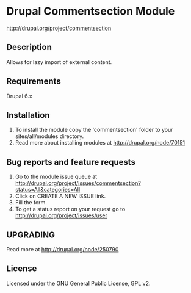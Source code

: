 Drupal Commentsection Module
========================================
http://drupal.org/project/commentsection


## Description
Allows for lazy import of external content.

## Requirements
Drupal 6.x

## Installation
1. To install the module copy the 'commentsection' folder to your sites/all/modules directory.
2. Read more about installing modules at http://drupal.org/node/70151


## Bug reports and feature requests
1. Go to the module issue queue at http://drupal.org/project/issues/commentsection?status=All&categories=All
2. Click on CREATE A NEW ISSUE link.
3. Fill the form.
4. To get a status report on your request go to http://drupal.org/project/issues/user


## UPGRADING
Read more at http://drupal.org/node/250790

## License
Licensed under the GNU General Public License, GPL v2.
